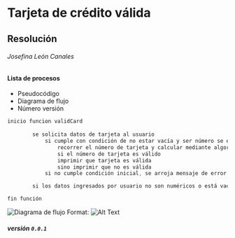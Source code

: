  
# Tarjeta de crédito válida
## Resolución
###### Josefina León Canales

#### Lista de procesos
- Pseudocódigo
- Diagrama de flujo
- Número versión
 
``` javascript
inicio funcion validCard 
         
        se solicita datos de tarjeta al usuario
            si cumple con condición de no estar vacía y ser número se ejecuta lo siguiente:
                recorrer el número de tarjeta y calcular mediante algoritmo de Luhn que los dígitos sean válidos
                si el número de tarjeta es válido
                imprimir que tarjeta es válida
                sino imprimir que no es válida
            si no cumple condición inicial, se arroja mensaje de error para que ingrese parámetros válidos

        si los datos ingresados por usuario no son numéricos o está vacía la variable retornar al inicio donde se solicitarán datos nuevamente

fin función 
```

![Diagrama de flujo](/images/logo.png)
Format: ![Alt Text](http://subirimagen.me/uploads/20171005085209.png)
##### versión `0.0.1`